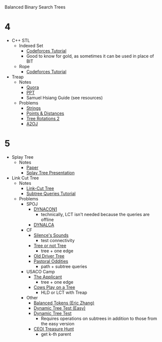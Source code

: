 Balanced Binary Search Trees

# 4

  * C++ STL
    * Indexed Set
      * [Codeforces Tutorial](http://codeforces.com/blog/entry/11080)
      * Good to know for gold, as sometimes it can be used in place of BIT
    * Rope
      * [Codeforces Tutorial](https://codeforces.com/blog/entry/10355)
  * Treap
    * Notes
      * [Quora](https://threads-iiith.quora.com/Treaps-One-Tree-to-Rule-em-all-Part-1)
      * [PPT](https://docs.google.com/presentation/d/14xgtdDWnIBwmJRAuIdZ8FvLZcX9uRxnNoGOGAQRDIvc/edit?usp=sharing)
      * Samuel Hsiang Guide (see resources)
    * Problems
      * [Strings](https://csacademy.com/contest/archive/task/strings/) [](181)
      * [Points & Distances](https://www.hackerearth.com/problem/algorithm/septembereasy-points-and-distances-d30d0e6b/description/) [](185)
      * [Tree Rotations 2](https://szkopul.edu.pl/problemset/problem/b0BM0al2crQBt6zovEtJfOc6/site/?key=statement) [](193)
      * [A2OJ](https://a2oj.com/category?ID=14)

# 5

  * Splay Tree
    * Notes
      * [Paper](https://www.cs.cmu.edu/~sleator/papers/self-adjusting.pdf)
      * [Splay Tree Presentation](https://web.stanford.edu/class/archive/cs/cs166/cs166.1146/lectures/08/Slides08.pdf)
  * Link Cut Tree
    * Notes
      * [Link-Cut Tree](http://courses.csail.mit.edu/6.851/spring12/scribe/L19.pdf)
      * [Subtree Queries Tutorial](https://codeforces.com/blog/entry/67637)
    * Problems
      * SPOJ
        * [DYNACON1](https://www.spoj.com/problems/DYNACON1/)
          * technically, LCT isn't needed because the queries are offline
        * [DYNALCA](https://www.spoj.com/problems/DYNALCA/)
      * CF
        * [Silence's Sounds](https://codeforces.com/contest/1109/problem/F)
          * test connectivity
        * [Tree or not Tree](https://codeforces.com/contest/117/problem/E)
          * tree + one edge
        * [Old Driver Tree](https://codeforces.com/contest/1172/problem/E)
        * [Pastoral Oddities](https://codeforces.com/contest/603/problem/E)
          * path + subtree queries
      * USACO Camp
        * [The Applicant](https://probgate.org/viewproblem.php?pid=578)
          * tree + one edge
        * [Cows Play on a Tree](https://probgate.org/viewproblem.php?pid=259)
          * HLD or LCT with Treap
      * Other
        * [Balanced Tokens (Eric Zhang)](https://www.hackerrank.com/contests/pwshpc-online-round/challenges/pwsh-tokens/problem)
        * [Dynamic Tree Test (Easy)](https://dmoj.ca/problem/ds5easy)
        * [Dynamic Tree Test](https://dmoj.ca/problem/ds5)
          * Requires operations on subtrees in addition to those from the easy version
        * [CEOI Treasure Hunt](https://cses.fi/174/list/)
          * get k-th parent
